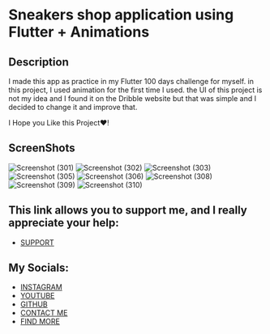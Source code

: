 # Sneakers shop application using Flutter + Animations
## Description
I made this app as practice in my Flutter 100 days challenge for myself. in this project, I used animation for the first time I used. the UI of this project is not my idea and I found it on the Dribble website but that was simple and I decided to change it and improve that.

I Hope you Like this Project❤!
## ScreenShots
![Screenshot (301)](https://user-images.githubusercontent.com/91388754/153895676-ec09b17a-4f64-4d23-ad89-f6f2b535ab20.png)
![Screenshot (302)](https://user-images.githubusercontent.com/91388754/153895703-f1ff3b52-3b52-46f0-b98f-78a956131287.png)
![Screenshot (303)](https://user-images.githubusercontent.com/91388754/153895726-8bd49e99-2a22-4af4-9cf6-d336d83c23bf.png)
![Screenshot (305)](https://user-images.githubusercontent.com/91388754/153895747-f4838587-90d7-4cb5-868d-8c301b6b76d3.png)
![Screenshot (306)](https://user-images.githubusercontent.com/91388754/153895773-08beeff4-fc2c-445d-a0a5-def313a56493.png)
![Screenshot (308)](https://user-images.githubusercontent.com/91388754/153895794-30dfe8ea-569b-4a54-8b23-d7091e33dbc4.png)
![Screenshot (309)](https://user-images.githubusercontent.com/91388754/153895819-f3670642-953d-4aa8-ae22-221d63cff08d.png)
![Screenshot (310)](https://user-images.githubusercontent.com/91388754/153895844-70449a26-9857-411a-bb61-db3c7cbad462.png)

## This link allows you to support me, and I really appreciate your help:
* [SUPPORT](https://www.buymeacoffee.com/AmirBayat)

## My Socials:
* [INSTAGRAM](https://www.instagram.com/codewithflexz)
* [YOUTUBE]( https://www.youtube.com/c/ProgrammingWithFlexZ)
* [GITHUB](https://github.com/AmirBayat0)
* [CONTACT ME](https://amirbayat.dev@gmail.com)
* [FIND MORE](https://zaap.bio/CodeWithFlexz)

